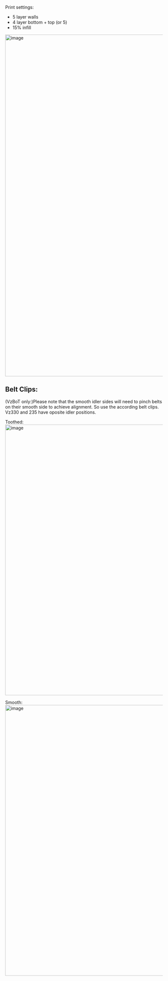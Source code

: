 Print settings: 
- 5 layer walls
- 4 layer bottom + top (or 5)
- 15% infill

<img width="1092" alt="image" src="https://user-images.githubusercontent.com/37383368/213075816-6ffb9a93-7a27-463c-a308-074c7f01f1be.png">




## Belt Clips:
(VzBoT only:)Please note that the smooth idler sides will need to pinch belts on their smooth side to achieve alignment. So use the according belt clips. Vz330 and 235 have oposite idler positions.

Toothed:
<img width="865" alt="image" src="https://user-images.githubusercontent.com/37383368/226722521-204b8aa9-f607-42a2-baf1-cb10df0436c5.png">

Smooth:
<img width="865" alt="image" src="https://user-images.githubusercontent.com/37383368/226722474-dd3d4306-2e0d-4ee5-b81f-298511c35755.png">



